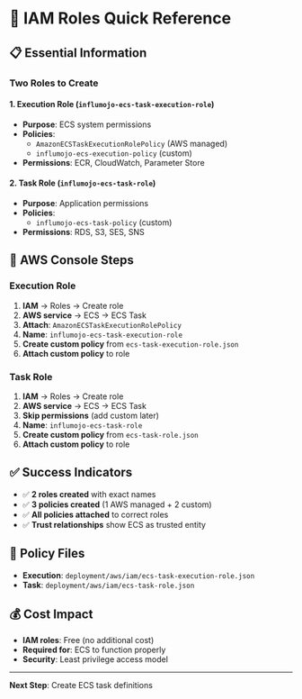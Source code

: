 # 🔐 IAM Roles Quick Reference

## 📋 Essential Information

### **Two Roles to Create**

#### **1. Execution Role** (`influmojo-ecs-task-execution-role`)
- **Purpose**: ECS system permissions
- **Policies**: 
  - `AmazonECSTaskExecutionRolePolicy` (AWS managed)
  - `influmojo-ecs-execution-policy` (custom)
- **Permissions**: ECR, CloudWatch, Parameter Store

#### **2. Task Role** (`influmojo-ecs-task-role`)
- **Purpose**: Application permissions
- **Policies**: 
  - `influmojo-ecs-task-policy` (custom)
- **Permissions**: RDS, S3, SES, SNS

## 🎯 AWS Console Steps

### **Execution Role**
1. **IAM** → Roles → Create role
2. **AWS service** → ECS → ECS Task
3. **Attach**: `AmazonECSTaskExecutionRolePolicy`
4. **Name**: `influmojo-ecs-task-execution-role`
5. **Create custom policy** from `ecs-task-execution-role.json`
6. **Attach custom policy** to role

### **Task Role**
1. **IAM** → Roles → Create role
2. **AWS service** → ECS → ECS Task
3. **Skip permissions** (add custom later)
4. **Name**: `influmojo-ecs-task-role`
5. **Create custom policy** from `ecs-task-role.json`
6. **Attach custom policy** to role

## ✅ Success Indicators

- ✅ **2 roles created** with exact names
- ✅ **3 policies created** (1 AWS managed + 2 custom)
- ✅ **All policies attached** to correct roles
- ✅ **Trust relationships** show ECS as trusted entity

## 🔐 Policy Files

- **Execution**: `deployment/aws/iam/ecs-task-execution-role.json`
- **Task**: `deployment/aws/iam/ecs-task-role.json`

## 💰 Cost Impact

- **IAM roles**: Free (no additional cost)
- **Required for**: ECS to function properly
- **Security**: Least privilege access model

---

**Next Step**: Create ECS task definitions
